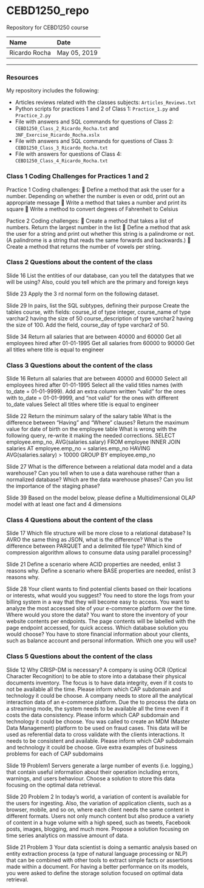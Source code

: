 # CEBD1250_repo
Repository for CEBD1250 course

| Name | Date |
|:-------|:---------------|
|Ricardo Rocha|May 05, 2019|

-----

### Resources

My repository includes the following:

- Articles reviews related with the classes subjects: `Articles_Reviews.txt`
- Python scripts for practices 1 and 2 of Class 1: `Practice_1.py` and `Practice_2.py`
- File with answers and SQL commands for questions of Class 2: `CEBD1250_Class_2_Ricardo_Rocha.txt` and `3NF_Exercise_Ricardo_Rocha.xslx`
- File with answers and SQL commands for questions of Class 3: `CEBD1250_Class_3_Ricardo_Rocha.txt` 
- File with answers for questions of Class 4: `CEBD1250_Class_4_Ricardo_Rocha.txt` 

### Class 1 Coding Challenges for Practices 1 and 2

Practice 1
Coding challenges:
 Define a method that ask the user for a number.
  Depending on whether the number is even or odd, print out an appropriate message
 Write a method that takes a number and print its square
 Write a method to convert degrees of Fahrenheit to Celsius

Pactice 2
Coding challenges:
 Create a method that takes a list of numbers. Return the largest number in the list
 Define a method that ask the user for a string and print out whether this string is a palindrome or not. (A palindrome is a string that reads the same forwards and backwards.)
 Create a method that returns the number of vowels per string.

### Class 2 Questions about the content of the class 

Slide 16
List the entities of our database, can you tell the datatypes that we will be using? Also, could you tell which are the primary and foreign keys

Slide 23
Apply the 3 rd normal form on the following dataset.

Slide 29
In pairs, list the SQL subtypes, defining their purpose
Create the tables course, with fields:
    course_id of type integer,
    course_name of type varchar2 having the size of 50
    course_description of type varchar2 having the size of 100.
Add the field, course_day of type varchar2 of 50.

Slide 34
Return all salaries that are between 40000 and 60000
Get all employees hired after 01-01-1995
Get all salaries from 60000 to 90000
Get all titles where title is equal to engineer

### Class 3 Questions about the content of the class 

Slide 16
Return all salaries that are between 40000 and 60000
Select all employees hired after 01-01-1995
Select all the valid titles names (with to_date = 01-01-9999). Add an extra column written “valid” for the ones with to_date = 01-01-9999, and “not valid” for the ones with
different to_date values
Select all titles where title is equal to engineer

Slide 22
Return the minimum salary of the salary table
What is the difference between “Having” and “Where” clauses?
Return the maximum value for date of birth on the employee table
What is wrong with the following query, re-write it making the needed corrections.
    SELECT employee.emp_no, AVG(salaries.salary)
    FROM employee INNER JOIN salaries AT employee.emp_no = salaries.emp_no
    HAVING AVG(salaries.salary) > 10000
    GROUP BY employee.emp_no

Slide 27
What is the difference between a relational data model and a data warehouse?
Can you tell when to use a data warehouse rather than a normalized database?
Which are the data warehouse phases?
Can you list the importance of the staging phase?

Slide 39
Based on the model below, please define a Multidimensional OLAP model with at least one fact and 4 dimensions

### Class 4 Questions about the content of the class 

Slide 17
Which file structure will be more close to a relational database?
Is AVRO the same thing as JSON, what is the difference?
What is the difference between PARQUET and a delimited file type?
Which kind of compression algorithm allows to consume data using parallel processing?

Slide 21
Define a scenario where ACID properties are needed, enlist 3 reasons why.
Define a scenario where BASE properties are needed, enlist 3 reasons why.

Slide 28
Your client wants to find potential clients based on their locations or interests, what would you suggest?
You need to store the logs from your billing system in a way that they will become easy to access.
You want to analyze the most accessed site of your e-commerce platform over the time. Where would you store the data?
You want to store the inventory of your website contents per endpoints. The page contents will be labelled with the page endpoint accessed, for quick access. Which database solution you would choose?
You have to store financial information about your clients, such as balance account and personal information. Which one you will use?

### Class 5 Questions about the content of the class 

Slide 12
Why CRISP-DM is necessary?
A company is using OCR (Optical Character Recognition) to be able to store into a database their physical documents inventory. The focus is to have data integrity, even if
it costs to not be available all the time. Please inform which CAP subdomain and technology it could be choose.
A company needs to store all the analytical interaction data of an e-commerce platform. Due the to process the data on a streaming mode, the system needs to be available all
the time even if it costs the data consistency. Please inform which CAP subdomain and technology it could be choose.
You was called to create an MDM (Master Data Management) platform to be used on fraud cases. This data will be used as referential data to cross validate with the clients
interactions. It needs to be consistent and available. Please inform which CAP subdomain and technology it could be choose.
Give extra examples of business problems for each of CAP subdomains

Slide 19
Problem1
Servers generate a large number of events (i.e. logging,) that contain useful information about their operation including errors, warnings, and users behaviour. Choose a solution to store this data focusing on the optimal data retrieval.

Slide 20
Problem 2
In today’s world, a variation of content is available for the users for ingesting. Also, the variation of application clients, such as a browser, mobile, and so on, where each client needs the same content in different formats. Users not only munch content but also produce a variety of content in a huge volume with a high speed, such as tweets, Facebook posts, images, blogging, and much more. Propose a solution focusing on time series analytics on massive amount of data.

Slide 21
Problem 3
Your data scientist is doing a semantic analysis based on entity extraction process (a type of natural language processing or NLP) that can be combined with other tools to extract simple facts or assertions made within a document. For having a better performance on its models, you were asked to define the storage solution focused on optimal
data retrieval.
